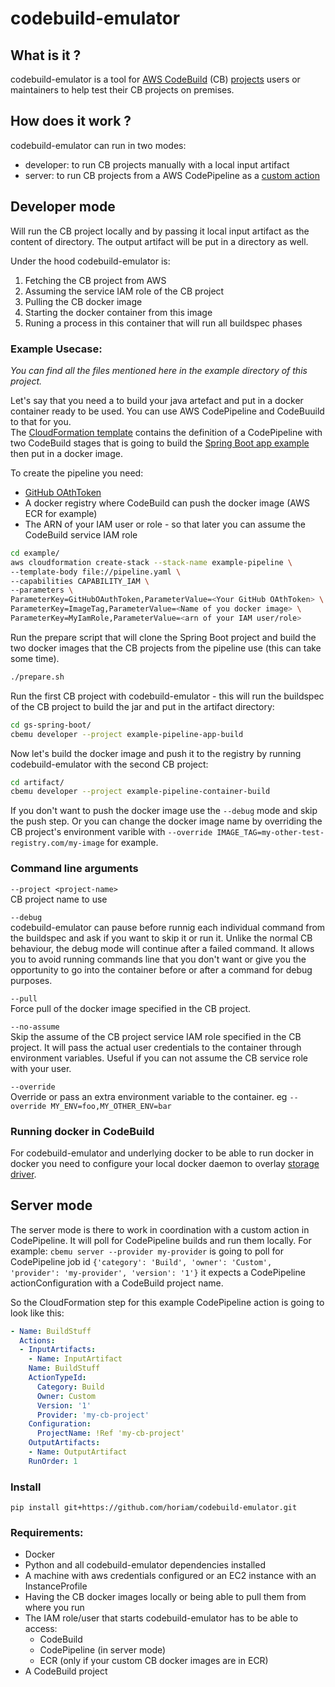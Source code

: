 # codebuild-emulator

## What is it ?
codebuild-emulator is a tool for [AWS CodeBuild](https://aws.amazon.com/codebuild/) (CB) [projects](http://docs.aws.amazon.com/codebuild/latest/userguide/build-projects-working.html) users or maintainers to help test their CB projects on premises.

## How does it work ?
codebuild-emulator can run in two modes:
* developer: to run CB projects manually with a local input artifact
* server: to run CB projects from a AWS CodePipeline as a [custom action](http://docs.aws.amazon.com/codepipeline/latest/userguide/actions-create-custom-action.html)

## Developer mode
Will run the CB project locally and by passing it local input artifact as the content of directory. The output artifact will be put in a directory as well. 

Under the hood codebuild-emulator is:
1. Fetching the CB project from AWS
2. Assuming the service IAM role of the CB project
3. Pulling the CB docker image 
4. Starting the docker container from this image 
5. Runing a process in this container that will run all buildspec phases

### Example Usecase: 
*You can find all the files mentioned here in the example directory of this project.*

Let's say that you need a to build your java artefact and put in a docker container ready to be used. You can use AWS CodePipeline and CodeBuuild to that for you.  
The [CloudFormation template](example/pipeline.yaml) contains the definition of a CodePipeline with two CodeBuild stages that is going to build the [Spring Boot app example](https://spring.io/guides/gs/spring-boot/) then put in a docker image.   

To create the pipeline you need:
 * [GitHub OAthToken](https://help.github.com/articles/git-automation-with-oauth-tokens/)  
 * A docker registry where CodeBuild can push the docker image (AWS ECR for example)
 * The ARN of your IAM user or role - so that later you can assume the CodeBuild service IAM role
```bash
cd example/
aws cloudformation create-stack --stack-name example-pipeline \
--template-body file://pipeline.yaml \
--capabilities CAPABILITY_IAM \
--parameters \
ParameterKey=GitHubOAuthToken,ParameterValue=<Your GitHub OAthToken> \
ParameterKey=ImageTag,ParameterValue=<Name of you docker image> \
ParameterKey=MyIamRole,ParameterValue=<arn of your IAM user/role>
```

Run the prepare script that will clone the Spring Boot project and build the two docker images that the CB projects from the pipeline use (this can take some time).
```bash
./prepare.sh
```
Run the first CB project with codebuild-emulator - this will run the buildspec of the CB project to build the jar and put in the artifact directory:
```bash
cd gs-spring-boot/
cbemu developer --project example-pipeline-app-build
```

Now let's build the docker image and push it to the registry by running codebuild-emulator with the second CB project:
```bash
cd artifact/
cbemu developer --project example-pipeline-container-build 
```  
If you don't want to push the docker image use the ``--debug`` mode and skip the push step. Or you can change the docker image name by overriding the CB project's environment varible with ``--override IMAGE_TAG=my-other-test-registry.com/my-image`` for example.  


### Command line arguments
```--project <project-name>```  
CB project name to use

```--debug```  
codebuild-emulator can pause before runnig each individual command from the buildspec and ask if you want to skip it or run it. Unlike the normal CB behaviour, the debug mode will continue after a failed command. 
It allows you to avoid running commands line that you don't want or give you the opportunity to go into the container before or after a command for debug purposes.

```--pull```  
Force pull of the docker image specified in the CB project.

```--no-assume```  
Skip the assume of the CB project service IAM role specified in the CB project. It will pass the actual user credentials to the container through environment variables. Useful if you can not assume the CB service role with your user. 

```--override```  
Override or pass an extra environment variable to the container. eg ``--override MY_ENV=foo,MY_OTHER_ENV=bar``

### Running docker in CodeBuild
For codebuild-emulator and underlying docker to be able to run docker in docker you need to configure your local docker daemon to overlay [storage driver](https://docs.docker.com/engine/userguide/storagedriver/overlayfs-driver/).

## Server mode
The server mode is there to work in coordination with a custom action in CodePipeline. It will poll for CodePipeline builds and run them locally.
For example:  ```cbemu server --provider my-provider```
is going to poll for CodePipeline job id ``{'category': 'Build', 'owner': 'Custom', 'provider': 'my-provider', 'version': '1'}`` it expects a CodePipeline actionConfiguration with a CodeBuild project name. 

So the CloudFormation step for this example CodePipeline action is going to look like this:
```yaml         
- Name: BuildStuff
  Actions:
  - InputArtifacts:
    - Name: InputArtifact
    Name: BuildStuff
    ActionTypeId:
      Category: Build
      Owner: Custom
      Version: '1'
      Provider: 'my-cb-project'
    Configuration:
      ProjectName: !Ref 'my-cb-project'
    OutputArtifacts:
    - Name: OutputArtifact
    RunOrder: 1
```
### Install
```pip install git+https://github.com/horiam/codebuild-emulator.git```
### Requirements:
- Docker 
- Python and all codebuild-emulator dependencies installed
- A machine with aws credentials configured or an EC2 instance with an InstanceProfile
- Having the CB docker images locally or being able to pull them from where you run
- The IAM role/user that starts codebuild-emulator has to be able to access:
  * CodeBuild
  * CodePipeline (in server mode)
  * ECR (only if your custom CB docker images are in ECR)
- A CodeBuild project

